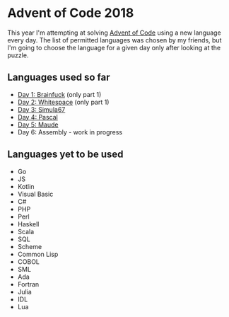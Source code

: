 # Advent of Code 2018

This year I'm attempting at solving [Advent of Code](https://adventofcode.com/)
using a new language every day. The list of permitted languages was chosen by my
friends, but I'm going to choose the language for a given day only after looking
at the puzzle.

## Languages used so far

- [Day 1: Brainfuck](day1.bf) (only part 1)
- [Day 2: Whitespace](day2.ws) (only part 1)
- [Day 3: Simula67](day3prog.sim)
- [Day 4: Pascal](day4prog.pas)
- [Day 5: Maude](day5.maude)
- Day 6: Assembly - work in progress

## Languages yet to be used

- Go
- JS
- Kotlin
- Visual Basic
- C#
- PHP
- Perl
- Haskell
- Scala
- SQL
- Scheme
- Common Lisp
- COBOL
- SML
- Ada
- Fortran
- Julia
- IDL
- Lua

